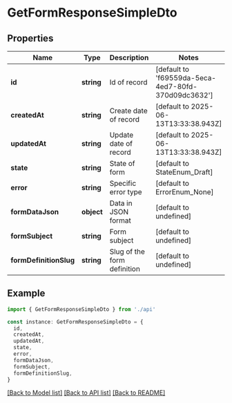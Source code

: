 # GetFormResponseSimpleDto

## Properties

| Name                   | Type       | Description                 | Notes                                               |
| ---------------------- | ---------- | --------------------------- | --------------------------------------------------- |
| **id**                 | **string** | Id of record                | [default to 'f69559da-5eca-4ed7-80fd-370d09dc3632'] |
| **createdAt**          | **string** | Create date of record       | [default to 2025-06-13T13:33:38.943Z]               |
| **updatedAt**          | **string** | Update date of record       | [default to 2025-06-13T13:33:38.943Z]               |
| **state**              | **string** | State of form               | [default to StateEnum_Draft]                        |
| **error**              | **string** | Specific error type         | [default to ErrorEnum_None]                         |
| **formDataJson**       | **object** | Data in JSON format         | [default to undefined]                              |
| **formSubject**        | **string** | Form subject                | [default to undefined]                              |
| **formDefinitionSlug** | **string** | Slug of the form definition | [default to undefined]                              |

## Example

```typescript
import { GetFormResponseSimpleDto } from './api'

const instance: GetFormResponseSimpleDto = {
  id,
  createdAt,
  updatedAt,
  state,
  error,
  formDataJson,
  formSubject,
  formDefinitionSlug,
}
```

[[Back to Model list]](../README.md#documentation-for-models) [[Back to API list]](../README.md#documentation-for-api-endpoints) [[Back to README]](../README.md)
